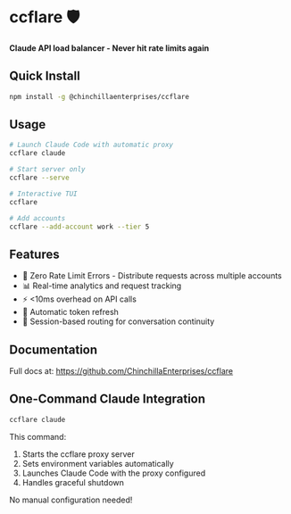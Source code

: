 # ccflare 🛡️

**Claude API load balancer - Never hit rate limits again**

## Quick Install

```bash
npm install -g @chinchillaenterprises/ccflare
```

## Usage

```bash
# Launch Claude Code with automatic proxy
ccflare claude

# Start server only
ccflare --serve

# Interactive TUI
ccflare

# Add accounts
ccflare --add-account work --tier 5
```

## Features

- 🚀 Zero Rate Limit Errors - Distribute requests across multiple accounts
- 📊 Real-time analytics and request tracking
- ⚡ <10ms overhead on API calls
- 🔄 Automatic token refresh
- 🎯 Session-based routing for conversation continuity

## Documentation

Full docs at: https://github.com/ChinchillaEnterprises/ccflare

## One-Command Claude Integration

```bash
ccflare claude
```

This command:
1. Starts the ccflare proxy server
2. Sets environment variables automatically
3. Launches Claude Code with the proxy configured
4. Handles graceful shutdown

No manual configuration needed!